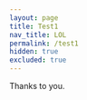 ```yaml
---
layout: page
title: Test1
nav_title: LOL
permalink: /test1
hidden: true
excluded: true
---
```


Thanks to you.